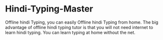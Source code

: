 # Hindi-Typing-Master
Offline hindi Typing, you can easily Offline hindi Typing from home. The big advantage of offline hindi typing tutor is that you will not need internet to learn hindi typing. You can learn typing at home without the net.
